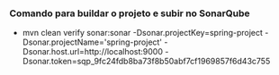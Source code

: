 
### Comando para buildar o projeto e subir no SonarQube
- mvn clean verify sonar:sonar -Dsonar.projectKey=spring-project -Dsonar.projectName='spring-project' -Dsonar.host.url=http://localhost:9000 -Dsonar.token=sqp_9fc24fdb8ba73f8b50abf7cf1969857f6d43c755